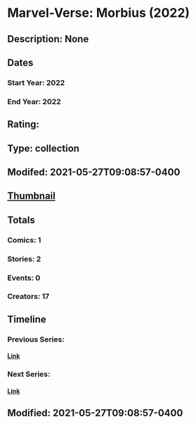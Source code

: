 # Marvel-Verse: Morbius (2022)
## Description: None
## Dates
### Start Year: 2022
### End Year: 2022
## Rating: 
## Type: collection
## Modifed: 2021-05-27T09:08:57-0400
## [Thumbnail](http://i.annihil.us/u/prod/marvel/i/mg/b/40/image_not_available.jpg)
## Totals
### Comics: 1
### Stories: 2
### Events: 0
### Creators: 17
## Timeline
### Previous Series: 
#### [Link]()
### Next Series: 
#### [Link]()
## Modified: 2021-05-27T09:08:57-0400